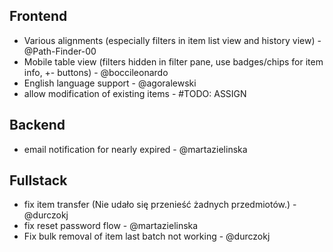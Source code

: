 ## Frontend
- Various alignments (especially filters in item list view and history view) - @Path-Finder-00
- Mobile table view (filters hidden in filter pane, use badges/chips for item info, +- buttons) - @boccileonardo
- English language support - @agoralewski
- allow modification of existing items - #TODO: ASSIGN

## Backend
- email notification for nearly expired - @martazielinska

## Fullstack
- fix item transfer (Nie udało się przenieść żadnych przedmiotów.) - @durczokj
- fix reset password flow - @martazielinska
- Fix bulk removal of item last batch not working - @durczokj